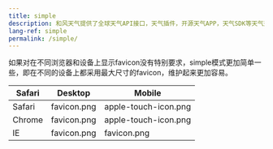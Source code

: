 ```yaml
---
title: simple
description: 和风天气提供了全球天气API接口，天气插件，开源天气APP，天气SDK等天气开发产品，数据包括灾害预警、天气实况和预测、分钟级降水、PM2.5空气质量AQI、日出日落、生活指数等。
lang-ref: simple
permalink: /simple/
---
```


如果对在不同浏览器和设备上显示favicon没有特别要求，simple模式更加简单一些，即在不同的设备上都采用最大尺寸的favicon，维护起来更加容易。

| Safari | Desktop     | Mobile               |
| ------ | ----------- | -------------------- |
| Safari | favicon.png | apple-touch-icon.png |
| Chrome | favicon.png | apple-touch-icon.png |
| IE     | favicon.png | favicon.png          |
